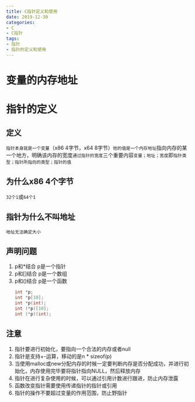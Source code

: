 ```yaml
---
title: C指针定义和使用
date: 2019-12-30
categories: 
- C
- C指针
tags: 
- 指针
- 指针的定义和使用
---
```


# 变量的内存地址
# 指针的定义
## 定义
`指针本身就是一个变量`（x86 4字节，x64 8字节）`他的值是一个内存地址`指向内存的某一个地方，明确该内存的宽度`通过指针的宽度`三个重要内容`变量；地址；宽度`即`指针类型；指针所指向的类型；指针的值`
## 为什么x86 4个字节
`32个1`或`64个1`
## 指针为什么不叫地址
`地址无法确定大小`
## 声明问题
1. p和*结合 p是一个指针
2. p和[]结合 p是一个数组
3. p和()结合 p是一个函数
    ```c
   int *p;
   int *p[10];
   int *p(int);
   int (*p)[10];
   int (*p)(int);
    ```

## 注意
1. 指针要进行初始化，要指向一个合法的内存或者null
2. 指针是支持+-运算，移动的是n * sizeof(p)
3. 当使用malloc或new分配内存的时候一定要判断内存是否分配成功，并进行初始化，内存使用完毕要将指针指向NULL，然后释放内存
4. 指针在进行复杂使用的时候，可以通过引用计数进行跟进，防止内存泄露
5. 函数改变指针需要使用传递指针的指针或引用
6. 指针的操作不要超过变量的作用范围，防止野指针